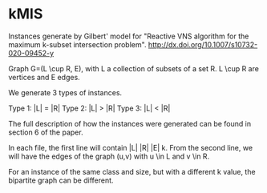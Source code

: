# kMIS
Instances generate by Gilbert' model for "Reactive VNS algorithm for the maximum k-subset intersection problem".
http://dx.doi.org/10.1007/s10732-020-09452-y

Graph G=(L \cup R, E), with L a collection of subsets of a set R. L \cup R are vertices and E edges.

We generate 3 types of instances.

Type 1: |L| = |R|
Type 2: |L| > |R|
Type 3: |L| < |R|

The full description of how the instances were generated can be found in section 6 of the paper.

In each file, the first line will contain |L| |R| |E| k.
From the second line, we will have the edges of the graph (u,v) with u \in L and v \in R.

For an instance of the same class and size, but with a different k value, the bipartite graph can be different.

